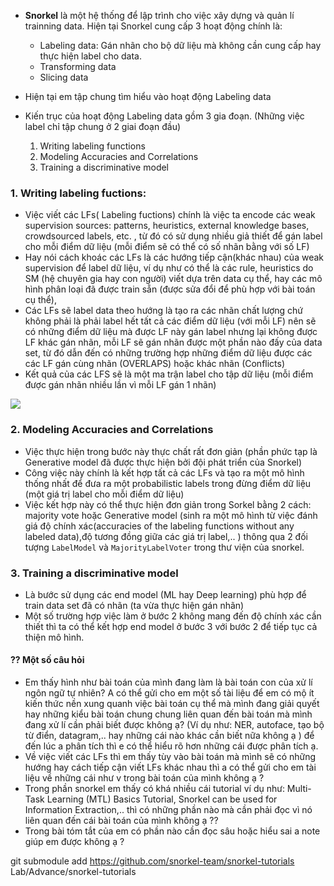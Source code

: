 - __Snorkel__ là một hệ thống để lập trình cho việc xây dựng và quản lí trainning data. Hiện tại Snorkel cung cấp 3 hoạt động chính là:
  * Labeling data: Gán nhãn cho bộ dữ liệu mà không cần cung cấp hay thực hiện label cho data.
  * Transforming data
  * Slicing data
 - Hiện tại em tập chung tìm hiểu vào hoạt động Labeling data

- Kiến trục của hoạt động Labeling data gồm 3 gia đoạn. (Những việc label chỉ tập chung ở 2 giai đoạn đầu)
  1. Writing labeling functions
  2. Modeling Accuracies and Correlations
  3. Training a discriminative model 

### 1. __Writing labeling fuctions__:
 - Việc viết các LFs( Labeling fuctions) chính là việc ta encode các weak supervision sources: patterns, heuristics, external knowledge bases, crowdsourced labels, etc. , từ đó có sử dụng nhiều giả thiết để gán label cho mỗi điểm dữ liệu (mỗi điểm sẽ có thể có số nhãn bằng với số LF)
 - Hay nói cách khoác các LFs là các hướng tiếp cận(khác nhau) của  weak supervision để label dữ liệu, ví dụ như có thể là các rule, heuristics do SM (hệ chuyên gia hay con người) viết dựa trên data cụ thể, hay các mô hình phân loại đã được train sẵn (được sửa đổi để phù hợp với bài toán cụ thể), 
 - Các LFs sẽ label data theo hướng là tạo ra các nhãn chất lượng chứ không phải là phải label hết tất cả các điểm dữ liệu (với mỗi LF) nên sẽ có những điểm dữ liệu mà được LF này gán label nhưng lại không được LF khác gán nhãn, mỗi LF sẽ gán nhãn được một phần nào đấy của data set, từ đó dẫn đến có những trường hợp những điểm dữ liệu được các các LF gán cùng nhãn (OVERLAPS) hoặc khác nhãn (Conflicts)
 - Kết quả của các LFS sẽ là một ma trận label cho tập dữ liệu (mỗi điểm được gán nhãn nhiều lần vì mỗi LF gán 1 nhãn)

 <img src = "https://i.imgur.com/IAAozOs.png"/>

### 2. __Modeling Accuracies and Correlations__
 - Việc thực hiện trong bước này thực chất rất đơn giản (phần phức tạp là Generative model đã được thực hiện bởi đội phát triển của Snorkel)
 - Công việc này chính là kết hợp tất cả các LFs và tạo ra một mô hình thống nhất để đưa ra một  probabilistic labels trong đừng điểm dữ liệu (một giá trị label cho mỗi điểm dữ liệu)
 - Việc kết hợp này có thể thực hiện đơn giản trong Sorkel bằng 2 cách: majority vote hoặc Generative model (sinh ra một mô hình từ việc đánh giá độ chính xác(accuracies of the labeling functions without any labeled data),độ tương đồng giữa các giá trị label,.. ) thông qua 2 đối tượng `LabelModel` và `MajorityLabelVoter` trong thư viện của snorkel.

### 3. __Training a discriminative model__ 
 - Là bước sử dụng các end model (ML hay Deep learning) phù hợp để train data set đã có nhãn (ta vừa thực hiện gán nhãn)
 - Một số trường hợp việc làm ở bước 2 không mang đến độ chính xác cần thiết thì ta có thể kết hợp end model ở bước 3 với bước 2 để tiếp tục cả thiện mô hình.

#### ?? Một số câu hỏi
- Em thấy hình như bài toán của mình đang làm là bài toán con của xử lí ngôn ngữ tự nhiên? A có thể gửi cho em một số tài liệu để em có mộ ít kiến thức nền xung quanh việc bài toán cụ thể mà mình đang giải quyết hay những kiểu bài toán chung chung liên quan đến bài toán mà mình đang xử lí cần phải biết được không ạ? (Ví dụ như: NER, autoface, tạo bộ từ điển, datagram,.. hay những cái nào khác cần biết nữa không ạ ) để đến lúc a phân tích thì e có thể hiểu rõ hơn những cái được phân tích ạ.
- Về việc viết các LFs thì em thấy tùy vào bài toán mà mình sẽ có những hướng hay cách tiếp cận viết LFs khác nhau thì a có thể gửi cho em tài liệu về những cái như v trong bài toán của mình không ạ ?
- Trong phần snorkel em thấy có khá nhiều cái tutorial ví dụ như: Multi-Task Learning (MTL) Basics Tutorial, Snorkel can be used for Information Extraction,.. thì có những phần nào mà cần phải đọc vì nó liên quan đến cái bài toán của mình không ạ ??
- Trong bài tóm tắt của em có phần nào cần đọc sâu hoặc hiểu sai a note giúp em được không ạ ?

git submodule add  https://github.com/snorkel-team/snorkel-tutorials Lab/Advance/snorkel-tutorials

